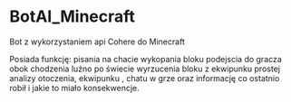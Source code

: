 # BotAI_Minecraft
Bot z wykorzystaniem api Cohere do Minecraft

Posiada funkcję:
pisania na chacie
wykopania bloku
podejscia do gracza obok
chodzenia luźno po świecie
wyrzucenia bloku z ekwipunku
prostej analizy otoczenia, ekwipunku , chatu w grze oraz informację co ostatnio robił i jakie to miało konsekwencje.
